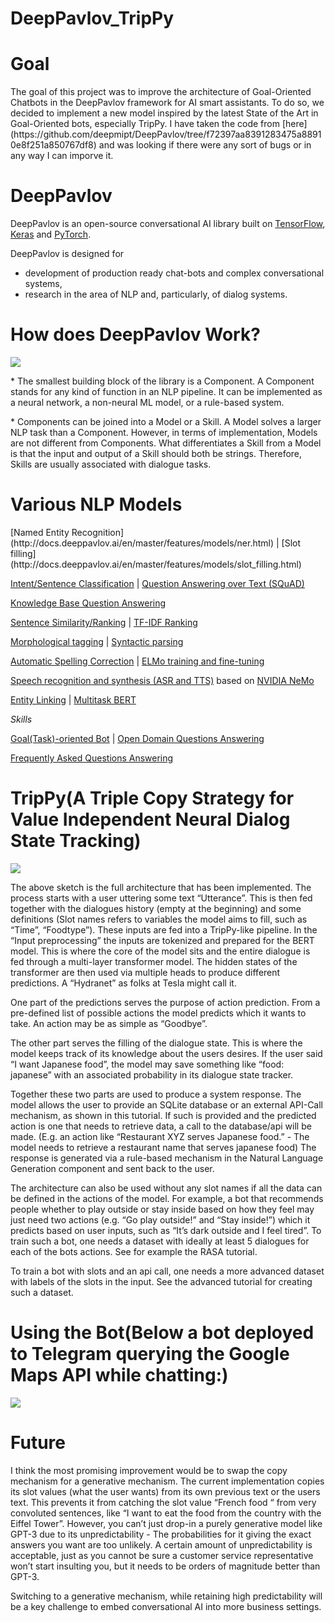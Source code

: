 # DeepPavlov_TripPy
<h1>Goal</h1>
The goal of this project was to improve the architecture of Goal-Oriented Chatbots in the DeepPavlov framework for AI smart assistants. To do so, we decided to implement a new model inspired by the latest State of the Art in Goal-Oriented bots, especially TripPy.
I have taken the code from [here](https://github.com/deepmipt/DeepPavlov/tree/f72397aa8391283475a88910e8f251a850767df8) and was looking if there were any sort of bugs or in any way I can imporve it.

<h1>DeepPavlov</h1>

DeepPavlov is an open-source conversational AI library built on [TensorFlow](https://www.tensorflow.org/), [Keras](https://keras.io/)
and [PyTorch](https://pytorch.org/).

DeepPavlov is designed for
* development of production ready chat-bots and complex conversational systems,
* research in the area of NLP and, particularly, of dialog systems.

<h1>How does DeepPavlov Work?</h1>
<img src="http://docs.deeppavlov.ai/en/master/_images/dp_agnt_diag.png">
<p>* The smallest building block of the library is a Component. A Component stands for any kind of function in an NLP pipeline. It can be implemented as a neural network, a non-neural ML model, or a rule-based system.</p>
<p>* Components can be joined into a Model or a Skill. A Model solves a larger NLP task than a Component. However, in terms of implementation, Models are not different from Components. What differentiates a Skill from a Model is that the input and output of a Skill should both be strings. Therefore, Skills are usually associated with dialogue tasks.</p>


<h1>Various NLP Models </h1>
[Named Entity Recognition](http://docs.deeppavlov.ai/en/master/features/models/ner.html) | [Slot filling](http://docs.deeppavlov.ai/en/master/features/models/slot_filling.html)

[Intent/Sentence Classification](http://docs.deeppavlov.ai/en/master/features/models/classifiers.html) |  [Question Answering over Text (SQuAD)](http://docs.deeppavlov.ai/en/master/features/models/squad.html) 

[Knowledge Base Question Answering](http://docs.deeppavlov.ai/en/master/features/models/kbqa.html)

[Sentence Similarity/Ranking](http://docs.deeppavlov.ai/en/master/features/models/neural_ranking.html) | [TF-IDF Ranking](http://docs.deeppavlov.ai/en/master/features/models/tfidf_ranking.html) 

[Morphological tagging](http://docs.deeppavlov.ai/en/master/features/models/morphotagger.html) | [Syntactic parsing](http://docs.deeppavlov.ai/en/master/features/models/syntaxparser.html)

[Automatic Spelling Correction](http://docs.deeppavlov.ai/en/master/features/models/spelling_correction.html) | [ELMo training and fine-tuning](http://docs.deeppavlov.ai/en/master/apiref/models/elmo.html)

[Speech recognition and synthesis (ASR and TTS)](http://docs.deeppavlov.ai/en/master/features/models/nemo.html) based on [NVIDIA NeMo](https://nvidia.github.io/NeMo/index.html)

[Entity Linking](http://docs.deeppavlov.ai/en/master/features/models/entity_linking.html) | [Multitask BERT](http://docs.deeppavlov.ai/en/master/features/models/multitask_bert.html)

*Skills*

[Goal(Task)-oriented Bot](http://docs.deeppavlov.ai/en/master/features/skills/go_bot.html) | [Open Domain Questions Answering](http://docs.deeppavlov.ai/en/master/features/skills/odqa.html)

[Frequently Asked Questions Answering](http://docs.deeppavlov.ai/en/master/features/skills/faq.html)

<h1>TripPy(A Triple Copy Strategy for Value Independent Neural Dialog State Tracking)</h1>
<img src="https://raw.githubusercontent.com/deepmipt/DeepPavlov/f72397aa8391283475a88910e8f251a850767df8/examples/img/trippy_architecture.png">
<p>The above sketch is the full architecture that has been implemented. The process starts with a user uttering some text “Utterance”. This is then fed together with the dialogues history (empty at the beginning) and some definitions (Slot names refers to variables the model aims to fill, such as “Time”, “Foodtype”). These inputs are fed into a TripPy-like pipeline. In the “Input preprocessing” the inputs are tokenized and prepared for the BERT model. This is where the core of the model sits and the entire dialogue is fed through a multi-layer transformer model. The hidden states of the transformer are then used via multiple heads to produce different predictions. A “Hydranet” as folks at Tesla might call it.

One part of the predictions serves the purpose of action prediction. From a pre-defined list of possible actions the model predicts which it wants to take. An action may be as simple as “Goodbye”.

The other part serves the filling of the dialogue state. This is where the model keeps track of its knowledge about the users desires. If the user said “I want Japanese food”, the model may save something like “food: japanese” with an associated probability in its dialogue state tracker.

Together these two parts are used to produce a system response. The model allows the user to provide an SQLite database or an external API-Call mechanism, as shown in this tutorial. If such is provided and the predicted action is one that needs to retrieve data, a call to the database/api will be made. (E.g. an action like “Restaurant XYZ serves Japanese food.” - The model needs to retrieve a restaurant name that serves japanese food) The response is generated via a rule-based mechanism in the Natural Language Generation component and sent back to the user.

The architecture can also be used without any slot names if all the data can be defined in the actions of the model. For example, a bot that recommends people whether to play outside or stay inside based on how they feel may just need two actions (e.g. “Go play outside!” and “Stay inside!”) which it predicts based on user inputs, such as “It’s dark outside and I feel tired”. To train such a bot, one needs a dataset with ideally at least 5 dialogues for each of the bots actions. See for example the RASA tutorial.

To train a bot with slots and an api call, one needs a more advanced dataset with labels of the slots in the input. See the advanced tutorial for creating such a dataset.</p>

<h1>Using the Bot(Below a bot deployed to Telegram querying the Google Maps API while chatting:)</h1>
<img src="https://raw.githubusercontent.com/deepmipt/DeepPavlov/f72397aa8391283475a88910e8f251a850767df8/examples/img/trippy_telegram.jpg">

<h1>Future</h1>
I think the most promising improvement would be to swap the copy mechanism for a generative mechanism. The current implementation copies its slot values (what the user wants) from its own previous text or the users text. This prevents it from catching the slot value “French food “ from very convoluted sentences, like “I want to eat the food from the country with the Eiffel Tower”. However, you can’t just drop-in a purely generative model like GPT-3 due to its unpredictability - The probabilities for it giving the exact answers you want are too unlikely. A certain amount of unpredictability is acceptable, just as you cannot be sure a customer service representative won’t start insulting you, but it needs to be orders of magnitude better than GPT-3.

Switching to a generative mechanism, while retaining high predictability will be a key challenge to embed conversational AI into more business settings.
